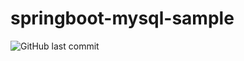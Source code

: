 # springboot-mysql-sample
![GitHub last commit](https://img.shields.io/github/last-commit/MamadTaheri/springboot-mysql-sample)
